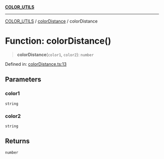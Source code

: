 [**COLOR_UTILS**](../../README.md)

***

[COLOR_UTILS](../../README.md) / [colorDistance](../README.md) / colorDistance

# Function: colorDistance()

> **colorDistance**(`color1`, `color2`): `number`

Defined in: [colorDistance.ts:13](https://github.com/dailker/everyutil/blob/88c583cdd8386be54599315f93f88880d20b94f3/src/color/colorDistance.ts#L13)

## Parameters

### color1

`string`

### color2

`string`

## Returns

`number`
